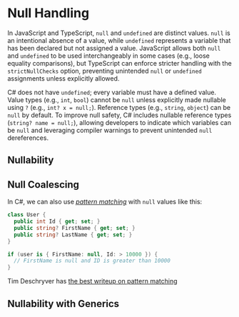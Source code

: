 # Null Handling

In JavaScript and TypeScript, `null` and `undefined` are distinct values. `null` is an intentional absence of a value, while `undefined` represents a variable that has been declared but not assigned a value. JavaScript allows both `null` and `undefined` to be used interchangeably in some cases (e.g., loose equality comparisons), but TypeScript can enforce stricter handling with the `strictNullChecks` option, preventing unintended `null` or `undefined` assignments unless explicitly allowed.

C# does not have `undefined`; every variable must have a defined value. Value types (e.g., `int`, `bool`) cannot be `null` unless explicitly made nullable using `?` (e.g., `int? x = null;`). Reference types (e.g., `string`, `object`) can be `null` by default. To improve null safety, C# includes nullable reference types (`string? name = null;`), allowing developers to indicate which variables can be `null` and leveraging compiler warnings to prevent unintended `null` dereferences.

## Nullability

<CodeSplitter>
  <template #left>

```ts
let x: string | null;

function findUser(name: string, email?: string ) {
  if (email?.trim()) {
    // Handle case when email is null or zero length
  }
}

let handle = email?.split("@")[0];

// Null forgiving operator
let handle = email!.split("@")[0];
```

  </template>
  <template #right>

```csharp
string? x;

User[] FindUser(string name, string? email) {
  if (string.IsNullOrWhiteSpace(email)) {
    // Handle case when email is null or zero length
  }
}

var handle = email?.Split("@")[0];

// Null forgiving operator
var handle = email!.Split("@")[0];
```

  </template>
</CodeSplitter>

## Null Coalescing

<CodeSplitter>
  <template #left>

```ts
let handle = email?.split("@")[0] ?? userId;

handle ??= "unknown"
// 👆👇These are equivalent
if (handle == null) {
  handle == "unknown"
}
```

  </template>
  <template #right>

```csharp
var handle = email?.Split("@")[0] ?? userId;

handle ??= "unknown"
// 👆👇These are equivalent
if (handle == null) {
  handle == "unknown"
}
```

  </template>
</CodeSplitter>

In C#, we can also use *[pattern matching](https://learn.microsoft.com/en-us/dotnet/csharp/language-reference/operators/patterns)* with `null` values like this:

```csharp
class User {
  public int Id { get; set; }
  public string? FirstName { get; set; }
  public string? LastName { get; set; }
}

if (user is { FirstName: null, Id: > 10000 }) {
  // FirstName is null and ID is greater than 10000
}
```

Tim Deschryver has [the best writeup on pattern matching](https://timdeschryver.dev/blog/pattern-matching-examples-in-csharp#tuple-patterns)

## Nullability with Generics

<CodeSplitter>
  <template #left>

```ts
type List<T> = { }

// "Elements are string or null"
let list: List<string | null>;

let arr: Array<string | null>[];
```

  </template>
  <template #right>

```csharp
// List<T> is standard library collection type

// "Elements are string or null"
List<string?> list;

string?[] arr;
```

  </template>
</CodeSplitter>
